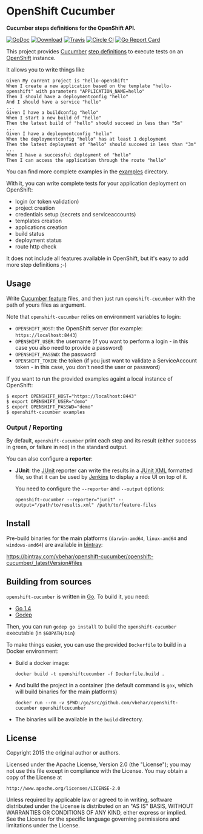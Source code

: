 # OpenShift Cucumber

**Cucumber steps definitions for the OpenShift API.**

[![GoDoc](https://godoc.org/github.com/vbehar/openshift-cucumber?status.svg)](https://godoc.org/github.com/vbehar/openshift-cucumber)
[![Download](https://api.bintray.com/packages/vbehar/openshift-cucumber/openshift-cucumber/images/download.svg)](https://bintray.com/vbehar/openshift-cucumber/openshift-cucumber/_latestVersion#files)
[![Travis](https://travis-ci.org/vbehar/openshift-cucumber.svg?branch=master)](https://travis-ci.org/vbehar/openshift-cucumber)
[![Circle CI](https://circleci.com/gh/vbehar/openshift-cucumber/tree/master.svg?style=svg)](https://circleci.com/gh/vbehar/openshift-cucumber/tree/master)
[![Go Report Card](http://goreportcard.com/badge/vbehar/openshift-cucumber)](http://goreportcard.com/report/vbehar/openshift-cucumber)

This project provides [Cucumber](https://github.com/cucumber/cucumber) [step definitions](https://github.com/cucumber/cucumber/wiki/Step-Definitions) to execute tests on an [OpenShift](http://www.openshift.org/) instance.

It allows you to write things like 

``` cucumber
Given My current project is "hello-openshift"
When I create a new application based on the template "hello-openshift" with parameters "APPLICATION_NAME=hello"
Then I should have a deploymentconfig "hello"
And I should have a service "hello"
...
Given I have a buildconfig "hello"
When I start a new build of "hello"
Then the latest build of "hello" should succeed in less than "5m"
...
Given I have a deploymentconfig "hello"
When the deploymentconfig "hello" has at least 1 deployment
Then the latest deployment of "hello" should succeed in less than "3m"
...
When I have a successful deployment of "hello"
Then I can access the application through the route "hello"
```

You can find more complete examples in the [examples](https://github.com/vbehar/openshift-cucumber/tree/master/examples) directory.

With it, you can write complete tests for your application deployment on OpenShift:

- login (or token validation)
- project creation
- credentials setup (secrets and serviceaccounts)
- templates creation
- applications creation
- build status
- deployment status
- route http check

It does not include all features available in OpenShift, but it's easy to add more step definitions ;-)

## Usage

Write [Cucumber feature](https://github.com/cucumber/cucumber/wiki/Feature-Introduction) files, and then just run `openshift-cucumber` with the path of yours files as argument.

Note that `openshift-cucumber` relies on environment variables to login:

* `OPENSHIFT_HOST`: the OpenShift server (for example: `https://localhost:8443`)
* `OPENSHIFT_USER`: the username (if you want to perform a login - in this case you also need to provide a password)
* `OPENSHIFT_PASSWD`: the password
* `OPENSHIFT_TOKEN`: the token (if you just want to validate a ServiceAccount token - in this case, you don't need the user or password)

If you want to run the provided examples againt a local instance of OpenShift:

```
$ export OPENSHIFT_HOST="https://localhost:8443"
$ export OPENSHIFT_USER="demo"
$ export OPENSHIFT_PASSWD="demo"
$ openshift-cucumber examples
```

### Output / Reporting

By default, `openshift-cucumber` print each step and its result (either success in green, or failure in red) in the standard output.

You can also configure a **reporter**:

* **JUnit**: the [JUnit](http://junit.org/) reporter can write the results in a [JUnit XML](http://windyroad.com.au/dl/Open%20Source/JUnit.xsd) formatted file, so that it can be used by [Jenkins](http://jenkins-ci.org/) to display a nice UI on top of it.

  You need to configure the `--reporter` and `--output` options:

  ```
  openshift-cucumber --reporter="junit" --output="/path/to/results.xml" /path/to/feature-files
  ```

## Install

Pre-build binaries for the main platforms (`darwin-amd64`, `linux-amd64` and `windows-amd64`) are available in [bintray](https://bintray.com/vbehar/openshift-cucumber/openshift-cucumber/_latestVersion#files):

 <https://bintray.com/vbehar/openshift-cucumber/openshift-cucumber/_latestVersion#files>

## Building from sources

`openshift-cucumber` is written in [Go](https://golang.org/). To build it, you need:

* [Go 1.4](http://golang.org/doc/install)
* [Godep](https://github.com/tools/godep)

Then, you can run `godep go install` to build the `openshift-cucumber` executable (in `$GOPATH/bin`)

To make things easier, you can use the provided `Dockerfile` to build in a Docker environment:

* Build a docker image:

  ```
  docker build -t openshiftcucumber -f Dockerfile.build .
  ```
* And build the project in a container (the default command is `gox`, which will build binaries for the main platforms)

  ```
  docker run --rm -v $PWD:/go/src/github.com/vbehar/openshift-cucumber openshiftcucumber
  ```
* The binaries will be available in the `build` directory.

## License

Copyright 2015 the original author or authors.

Licensed under the Apache License, Version 2.0 (the "License");
you may not use this file except in compliance with the License.
You may obtain a copy of the License at

    http://www.apache.org/licenses/LICENSE-2.0

Unless required by applicable law or agreed to in writing, software
distributed under the License is distributed on an "AS IS" BASIS,
WITHOUT WARRANTIES OR CONDITIONS OF ANY KIND, either express or implied.
See the License for the specific language governing permissions and
limitations under the License.